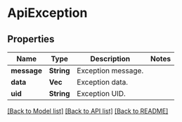 # ApiException

## Properties

Name | Type | Description | Notes
------------ | ------------- | ------------- | -------------
**message** | **String** | Exception message. | 
**data** | **Vec<String>** | Exception data. | 
**uid** | **String** | Exception UID. | 

[[Back to Model list]](../README.md#documentation-for-models) [[Back to API list]](../README.md#documentation-for-api-endpoints) [[Back to README]](../README.md)


